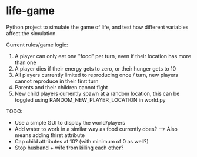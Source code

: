 # life-game
Python project to simulate the game of life, and test how different variables affect the simulation.

Current rules/game logic:
1. A player can only eat one "food" per turn, even if their location has more than one
2. A player dies if their energy gets to zero, or their hunger gets to 10
3. All players currently limited to reproducing once / turn, new players cannot reproduce in their first turn
4. Parents and their children cannot fight
5. New child players currently spawn at a random location, this can be toggled using RANDOM_NEW_PLAYER_LOCATION in world.py

TODO:
- Use a simple GUI to display the world/players
- Add water to work in a similar way as food currently does? --> Also means adding thirst attribute
- Cap child attributes at 10? (with minimum of 0 as well?)
- Stop husband + wife from killing each other?

